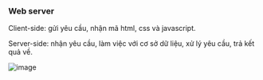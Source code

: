 ### Web server

Client-side: gửi yêu cầu, nhận mã html, css và javascript.

Server-side: nhận yêu cầu, làm việc với cơ sở dữ liệu, xử lý yêu cầu, trả kết quả về.

![image](https://user-images.githubusercontent.com/69178270/147327746-f309fc4c-5062-4875-95b2-9ba513a8316b.png)

